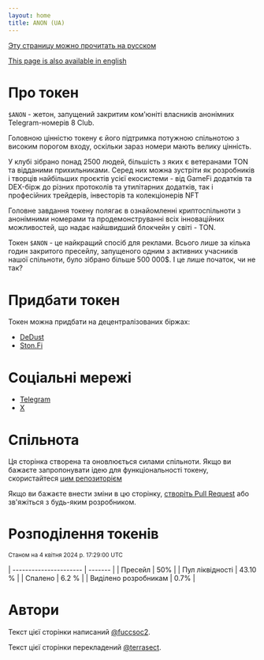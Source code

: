 ```yaml
---
layout: home
title: ANON (UA)
---
```

[Эту страницу можно прочитать на русском](/)

[This page is also available in english](/en)

# Про токен

`$ANON` - жетон, запущений закритим ком'юніті власників анонімних Telegram-номерів 8 Club.

Головною цінністю токену є його підтримка потужною спільнотою з високим порогом входу, оскільки зараз номери мають велику цінність.

У клубі зібрано понад 2500 людей, більшість з яких є ветеранами TON та відданими прихильниками. Серед них можна зустріти як розробників і творців найбільших проєктів усієї екосистеми - від GameFi додатків та DEX-бірж до різних протоколів та утилітарних додатків, так і професійних трейдерів, інвесторів та колекціонерів NFT

Головне завдання токену полягає в ознайомленні криптоспільноти з анонімними номерами та продемонструванні всіх інноваційних можливостей, що надає найшвидший блокчейн у світі - TON.

Токен `$ANON` - це найкращий спосіб для реклами. Всього лише за кілька годин закритого пресейлу, запущеного одним з активних учасників нашої спільноти, було зібрано більше 500 000$. І це лише початок, чи не так?

# Придбати токен

Токен можна придбати на децентралізованих біржах:

- [DeDust](https://dedust.io/swap/TON/ANON)
- [Ston.Fi](https://app.ston.fi/swap?ft=TON&tt=ANON)

# Соціальні мережі

- [Telegram](https://t.me/anon_club)
- [X](https://x.com/anonclub8)

# Спільнота

Ця сторінка створена та оновлюється силами спільноти. Якщо ви бажаєте запропонувати ідею для функціональності токену, скористайтеся [цим репозиторієм](https://github.com/club8-devs/ideas)

Якщо ви бажаєте внести зміни в цю сторінку, [створіть Pull Request](https://github.com/club8-devs/club8-devs.github.io/pulls) або зв'яжіться з будь-яким розробником. 

# Розподілення токенів
<small>Станом на 4 квітня 2024 р. 17:29:00 UTC</small>

| ---------------------- | ------- |
| Пресейл               | 50%     |
| Пул ліквідності        | 43.10 % |
| Спалено                | 6.2 %   |
| Виділено розробникам | 0.7%    |


# Автори

Текст цієї сторінки написаний [@fuccsoc2](https://t.me/fuccsoc2).

<!-- Під час редагування (та при бажанні), внесіть своє авторство сюди -->
Текст цієї сторінки перекладений [@terrasect](https://t.me/terrasect).

